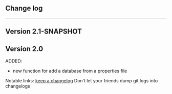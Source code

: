 ## Change log
----------------------

Version 2.1-SNAPSHOT
-------------


Version 2.0
-------------

ADDED:

- new function for add a database from a properties file

Notable links:
[keep a changelog](http://keepachangelog.com/en/1.0.0/) Don’t let your friends dump git logs into changelogs
